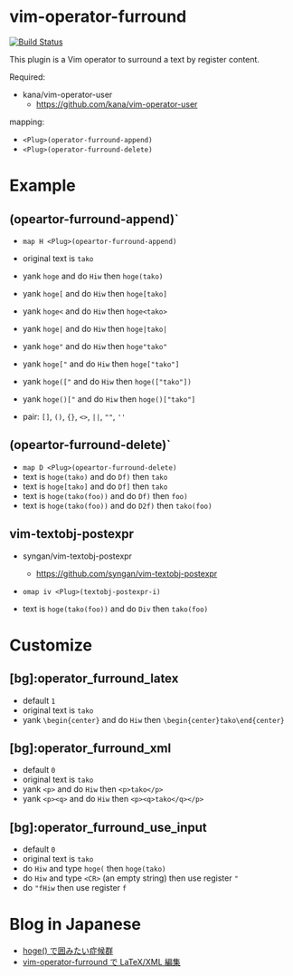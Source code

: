 vim-operator-furround
=====================

[![Build Status](https://travis-ci.org/syngan/vim-operator-furround.png?branch=master)](https://travis-ci.org/syngan/vim-operator-furround)

This plugin is a Vim operator to surround a text by register content.

Required:
- kana/vim-operator-user
    - https://github.com/kana/vim-operator-user

mapping:
- `<Plug>(operator-furround-append)`
- `<Plug>(operator-furround-delete)`

# Example

## <Plug>(opeartor-furround-append)`

- `map H <Plug>(opeartor-furround-append)`
- original text is `tako`
- yank `hoge` and do `Hiw` then `hoge(tako)`
- yank `hoge[` and do `Hiw` then `hoge[tako]`
- yank `hoge<` and do `Hiw` then `hoge<tako>`
- yank `hoge|` and do `Hiw` then `hoge|tako|`
- yank `hoge"` and do `Hiw` then `hoge"tako"`

- yank `hoge["` and do `Hiw` then `hoge["tako"]`
- yank `hoge(["` and do `Hiw` then `hoge(["tako"])`
- yank `hoge()["` and do `Hiw` then `hoge()["tako"]`

- pair: `[]`, `()`, `{}`, `<>`, `||`, `""`, `''`

## <Plug>(opeartor-furround-delete)`

- `map D <Plug>(opeartor-furround-delete)`
- text is `hoge(tako)` and do `Df)` then `tako`
- text is `hoge[tako]` and do `Df]` then `tako`
- text is `hoge(tako(foo))` and do `Df)` then `foo)`
- text is `hoge(tako(foo))` and do `D2f)` then `tako(foo)`

## vim-textobj-postexpr

- syngan/vim-textobj-postexpr
    - https://github.com/syngan/vim-textobj-postexpr

- `omap iv <Plug>(textobj-postexpr-i)`
- text is `hoge(tako(foo))` and do `Div` then `tako(foo)`

# Customize

## [bg]:operator_furround_latex

- default `1`
- original text is `tako`
- yank `\begin{center}` and do `Hiw` then `\begin{center}tako\end{center}`

## [bg]:operator_furround_xml

- default `0`
- original text is `tako`
- yank `<p>` and do `Hiw` then `<p>tako</p>`
- yank `<p><q>` and do `Hiw` then `<p><q>tako</q></p>`

## [bg]:operator_furround_use_input

- default `0`
- original text is `tako`
- do `Hiw` and type `hoge(` then `hoge(tako)`
- do `Hiw` and type `<CR>` (an empty string) then use register `"`
- do `"fHiw` then use register `f`

# Blog in Japanese

- [hoge() で囲みたい症候群](http://d.hatena.ne.jp/syngan/20140301/1393676442)
- [vim-operator-furround で LaTeX/XML 編集](http://d.hatena.ne.jp/syngan/20140304/1393876531)
